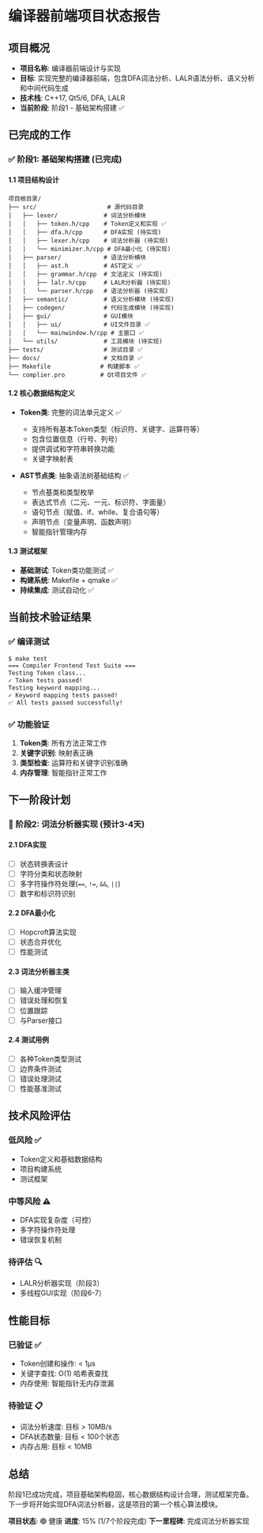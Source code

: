 # 编译器前端项目状态报告

## 项目概况
- **项目名称**: 编译器前端设计与实现
- **目标**: 实现完整的编译器前端，包含DFA词法分析、LALR语法分析、语义分析和中间代码生成
- **技术栈**: C++17, Qt5/6, DFA, LALR
- **当前阶段**: 阶段1 - 基础架构搭建 ✅

## 已完成的工作

### ✅ 阶段1: 基础架构搭建 (已完成)

#### 1.1 项目结构设计
```
项目根目录/
├── src/                    # 源代码目录
│   ├── lexer/             # 词法分析模块
│   │   ├── token.h/cpp    # Token定义和实现 ✅
│   │   ├── dfa.h/cpp      # DFA实现 (待实现)
│   │   ├── lexer.h/cpp    # 词法分析器 (待实现)
│   │   └── minimizer.h/cpp # DFA最小化 (待实现)
│   ├── parser/            # 语法分析模块
│   │   ├── ast.h          # AST定义 ✅
│   │   ├── grammar.h/cpp  # 文法定义 (待实现)
│   │   ├── lalr.h/cpp     # LALR分析器 (待实现)
│   │   └── parser.h/cpp   # 语法分析器 (待实现)
│   ├── semantic/          # 语义分析模块 (待实现)
│   ├── codegen/           # 代码生成模块 (待实现)
│   ├── gui/               # GUI模块
│   │   ├── ui/            # UI文件目录 ✅
│   │   └── mainwindow.h/cpp # 主窗口 ✅
│   └── utils/             # 工具模块 (待实现)
├── tests/                 # 测试目录 ✅
├── docs/                  # 文档目录 ✅
├── Makefile              # 构建脚本 ✅
└── complier.pro          # Qt项目文件 ✅
```

#### 1.2 核心数据结构定义
- **Token类**: 完整的词法单元定义 ✅
  - 支持所有基本Token类型（标识符、关键字、运算符等）
  - 包含位置信息（行号、列号）
  - 提供调试和字符串转换功能
  - 关键字映射表

- **AST节点类**: 抽象语法树基础结构 ✅
  - 节点基类和类型枚举
  - 表达式节点（二元、一元、标识符、字面量）
  - 语句节点（赋值、if、while、复合语句等）
  - 声明节点（变量声明、函数声明）
  - 智能指针管理内存

#### 1.3 测试框架
- **基础测试**: Token类功能测试 ✅
- **构建系统**: Makefile + qmake ✅
- **持续集成**: 测试自动化 ✅

## 当前技术验证结果

### ✅ 编译测试
```bash
$ make test
=== Compiler Frontend Test Suite ===
Testing Token class...
✓ Token tests passed!
Testing keyword mapping...
✓ Keyword mapping tests passed!
✅ All tests passed successfully!
```

### ✅ 功能验证
1. **Token类**: 所有方法正常工作
2. **关键字识别**: 映射表正确
3. **类型检查**: 运算符和关键字识别准确
4. **内存管理**: 智能指针正常工作

## 下一阶段计划

### 🚧 阶段2: 词法分析器实现 (预计3-4天)

#### 2.1 DFA实现
- [ ] 状态转换表设计
- [ ] 字符分类和状态映射
- [ ] 多字符操作符处理(`==`, `!=`, `&&`, `||`)
- [ ] 数字和标识符识别

#### 2.2 DFA最小化
- [ ] Hopcroft算法实现
- [ ] 状态合并优化
- [ ] 性能测试

#### 2.3 词法分析器主类
- [ ] 输入缓冲管理
- [ ] 错误处理和恢复
- [ ] 位置跟踪
- [ ] 与Parser接口

#### 2.4 测试用例
- [ ] 各种Token类型测试
- [ ] 边界条件测试
- [ ] 错误处理测试
- [ ] 性能基准测试

## 技术风险评估

### 低风险 ✅
- Token定义和基础数据结构
- 项目构建系统
- 测试框架

### 中等风险 ⚠️
- DFA实现复杂度（可控）
- 多字符操作符处理
- 错误恢复机制

### 待评估 🔍
- LALR分析器实现（阶段3）
- 多线程GUI实现（阶段6-7）

## 性能目标

### 已验证 ✅
- Token创建和操作: < 1μs
- 关键字查找: O(1) 哈希表查找
- 内存使用: 智能指针无内存泄漏

### 待验证 📋
- 词法分析速度: 目标 > 10MB/s
- DFA状态数量: 目标 < 100个状态
- 内存占用: 目标 < 10MB

## 总结

阶段1已成功完成，项目基础架构稳固，核心数据结构设计合理，测试框架完备。
下一步将开始实现DFA词法分析器，这是项目的第一个核心算法模块。

**项目状态**: 🟢 健康
**进度**: 15% (1/7个阶段完成)
**下一里程碑**: 完成词法分析器实现 